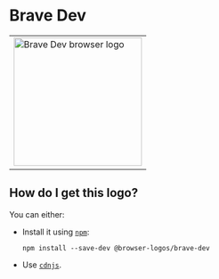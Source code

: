 # Brave Dev

<table>
    <tr height=240>
        <td>
            <a href="https://github.com/alrra/browser-logos/tree/f86ba311e4fed72ee81d22bc5ba57e09d0413b8f/src/brave-dev">
                <img width=230 src="https://raw.githubusercontent.com/alrra/browser-logos/f86ba311e4fed72ee81d22bc5ba57e09d0413b8f/src/brave-dev/brave-dev.svg?sanitize=true" alt="Brave Dev browser logo">
            </a>
        </td>
    </tr>
</table>

## How do I get this logo?

You can either:

* Install it using [`npm`][npm]:

  `npm install --save-dev @browser-logos/brave-dev`

* Use [`cdnjs`][cdnjs].

<!-- Link labels: -->

[cdnjs]: https://cdnjs.com/libraries/browser-logos
[npm]: https://www.npmjs.com/
